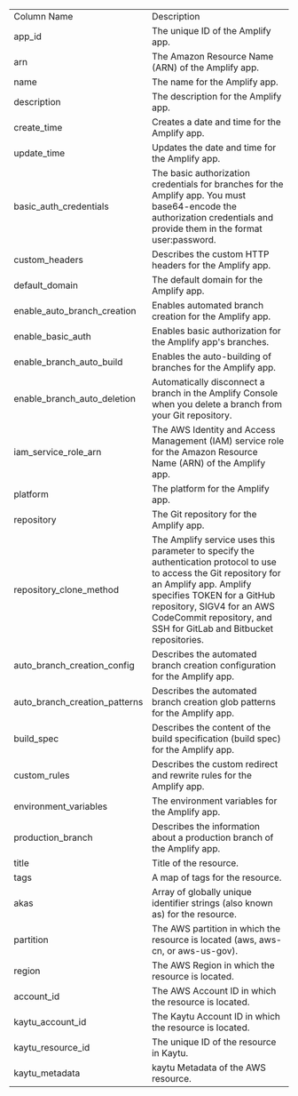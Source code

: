 <table>
	<tr><td>Column Name</td><td>Description</td></tr>
	<tr><td>app_id</td><td>The unique ID of the Amplify app.</td></tr>
	<tr><td>arn</td><td>The Amazon Resource Name (ARN) of the Amplify app.</td></tr>
	<tr><td>name</td><td>The name for the Amplify app.</td></tr>
	<tr><td>description</td><td>The description for the Amplify app.</td></tr>
	<tr><td>create_time</td><td>Creates a date and time for the Amplify app.</td></tr>
	<tr><td>update_time</td><td>Updates the date and time for the Amplify app.</td></tr>
	<tr><td>basic_auth_credentials</td><td>The basic authorization credentials for branches for the Amplify app. You must base64-encode the authorization credentials and provide them in the format user:password.</td></tr>
	<tr><td>custom_headers</td><td>Describes the custom HTTP headers for the Amplify app.</td></tr>
	<tr><td>default_domain</td><td>The default domain for the Amplify app.</td></tr>
	<tr><td>enable_auto_branch_creation</td><td>Enables automated branch creation for the Amplify app.</td></tr>
	<tr><td>enable_basic_auth</td><td>Enables basic authorization for the Amplify app's branches.</td></tr>
	<tr><td>enable_branch_auto_build</td><td>Enables the auto-building of branches for the Amplify app.</td></tr>
	<tr><td>enable_branch_auto_deletion</td><td>Automatically disconnect a branch in the Amplify Console when you delete a branch from your Git repository.</td></tr>
	<tr><td>iam_service_role_arn</td><td>The AWS Identity and Access Management (IAM) service role for the Amazon Resource Name (ARN) of the Amplify app.</td></tr>
	<tr><td>platform</td><td>The platform for the Amplify app.</td></tr>
	<tr><td>repository</td><td>The Git repository for the Amplify app.</td></tr>
	<tr><td>repository_clone_method</td><td>The Amplify service uses this parameter to specify the authentication protocol to use to access the Git repository for an Amplify app. Amplify specifies TOKEN for a GitHub repository, SIGV4 for an AWS CodeCommit repository, and SSH for GitLab and Bitbucket repositories.</td></tr>
	<tr><td>auto_branch_creation_config</td><td>Describes the automated branch creation configuration for the Amplify app.</td></tr>
	<tr><td>auto_branch_creation_patterns</td><td>Describes the automated branch creation glob patterns for the Amplify app.</td></tr>
	<tr><td>build_spec</td><td>Describes the content of the build specification (build spec) for the Amplify app.</td></tr>
	<tr><td>custom_rules</td><td>Describes the custom redirect and rewrite rules for the Amplify app.</td></tr>
	<tr><td>environment_variables</td><td>The environment variables for the Amplify app.</td></tr>
	<tr><td>production_branch</td><td>Describes the information about a production branch of the Amplify app.</td></tr>
	<tr><td>title</td><td>Title of the resource.</td></tr>
	<tr><td>tags</td><td>A map of tags for the resource.</td></tr>
	<tr><td>akas</td><td>Array of globally unique identifier strings (also known as) for the resource.</td></tr>
	<tr><td>partition</td><td>The AWS partition in which the resource is located (aws, aws-cn, or aws-us-gov).</td></tr>
	<tr><td>region</td><td>The AWS Region in which the resource is located.</td></tr>
	<tr><td>account_id</td><td>The AWS Account ID in which the resource is located.</td></tr>
	<tr><td>kaytu_account_id</td><td>The Kaytu Account ID in which the resource is located.</td></tr>
	<tr><td>kaytu_resource_id</td><td>The unique ID of the resource in Kaytu.</td></tr>
	<tr><td>kaytu_metadata</td><td>kaytu Metadata of the AWS resource.</td></tr>
</table>
